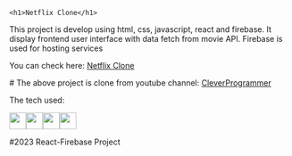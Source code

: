 
    <h1>Netflix Clone</h1>
<div>
    <p>This project is develop using html, css, javascript, react and firebase. It display frontend user interface with data fetch from movie API. Firebase is used for hosting services
    </p>
</div>
    <p>You can check here: <a href="https://netflix-clone-849c8.firebaseapp.com/">Netflix Clone</a></p>
    <p># The above project is clone from youtube channel: <a href="https://www.youtube.com/watch?v=XtMThy8QKqU&list=PL-J2q3Ga50oMQa1JdSJxYoZELwOJAXExP&index=9">CleverProgrammer</a></p>

<p>The tech used:</p>
<div style="display: flex;">
<img src="https://cdn-icons-png.flaticon.com/512/174/174854.png" alt="" height="30px" width="30px">
<img src="https://cdn-icons-png.flaticon.com/512/732/732190.png" alt="" height="30px" width="30px">
<img src="https://cdn-icons-png.flaticon.com/512/5968/5968292.png" alt="" height="30px" width="30px">
<img src="https://as1.ftcdn.net/v2/jpg/03/04/97/12/1000_F_304971233_mQ4xlfnBGSszgzJPYzQnZtWI04ZNmuuP.jpg" alt="" width="30px" height="30px">
</div>

<p>#2023 React-Firebase Project</p>
